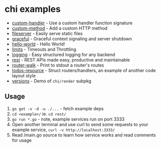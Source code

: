 chi examples
============

* [custom-handler](https://github.com/CarbonFactory/chi/blob/master/_examples/custom-handler/main.go) - Use a custom handler function signature
* [custom-method](https://github.com/CarbonFactory/chi/blob/master/_examples/custom-method/main.go) - Add a custom HTTP method
* [fileserver](https://github.com/CarbonFactory/chi/blob/master/_examples/fileserver/main.go) - Easily serve static files
* [graceful](https://github.com/CarbonFactory/chi/blob/master/_examples/graceful/main.go) - Graceful context signaling and server shutdown
* [hello-world](https://github.com/CarbonFactory/chi/blob/master/_examples/hello-world/main.go) - Hello World!
* [limits](https://github.com/CarbonFactory/chi/blob/master/_examples/limits/main.go) - Timeouts and Throttling
* [logging](https://github.com/CarbonFactory/chi/blob/master/_examples/logging/main.go) - Easy structured logging for any backend
* [rest](https://github.com/CarbonFactory/chi/blob/master/_examples/rest/main.go) - REST APIs made easy, productive and maintainable
* [router-walk](https://github.com/CarbonFactory/chi/blob/master/_examples/router-walk/main.go) - Print to stdout a router's routes
* [todos-resource](https://github.com/CarbonFactory/chi/blob/master/_examples/todos-resource/main.go) - Struct routers/handlers, an example of another code layout style
* [versions](https://github.com/CarbonFactory/chi/blob/master/_examples/versions/main.go) - Demo of `chi/render` subpkg


## Usage

1. `go get -v -d -u ./...` - fetch example deps
2. `cd <example>/` ie. `cd rest/`
3. `go run *.go` - note, example services run on port 3333
4. Open another terminal and use curl to send some requests to your example service,
   `curl -v http://localhost:3333/`
5. Read <example>/main.go source to learn how service works and read comments for usage
